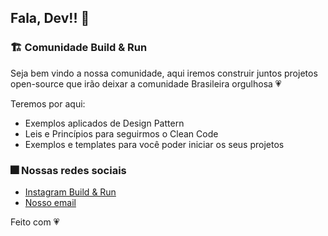 ## Fala, Dev!! 🖖

### 🏗️ Comunidade Build & Run

Seja bem vindo a nossa comunidade, aqui iremos construir juntos projetos open-source que irão deixar a comunidade Brasileira orgulhosa 💗 

Teremos por aqui:

- Exemplos aplicados de Design Pattern
- Leis e Princípios para seguirmos o Clean Code
- Exemplos e templates para você poder iniciar os seus projetos

### 🎆 Nossas redes sociais

- [Instagram Build & Run](https://www.instagram.com/buildrun.tech/)
- [Nosso email](mailto:buildrun.tech@gmail.com)

Feito com 💗